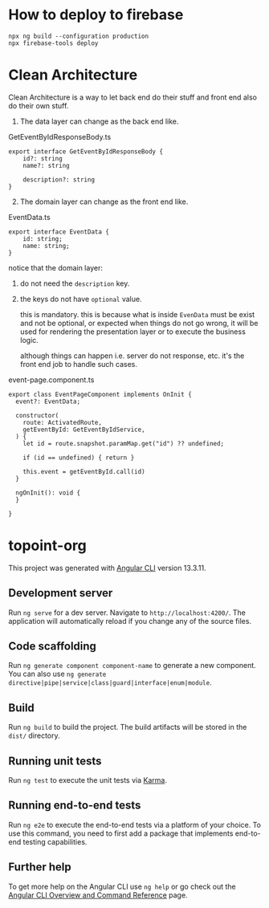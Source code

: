 # How to deploy to firebase

```
npx ng build --configuration production
npx firebase-tools deploy
```

# Clean Architecture

Clean Architecture is a way to let back end do their stuff and front end also do their own stuff.
1. The data layer can change as the back end like.

GetEventByIdResponseBody.ts
```
export interface GetEventByIdResponseBody {
    id?: string
    name?: string

    description?: string
}
```

2. The domain layer can change as the front end like.

EventData.ts
```
export interface EventData {
    id: string;
    name: string;
}
```

notice that the domain layer:
1. do not need the `description` key.
2. the keys do not have `optional` value. 

   this is mandatory. this is because what is inside `EvenData` must be exist and not be optional, or expected when things do not go wrong, it will be used for rendering the presentation layer or to execute the business logic. 
   
   although things can happen i.e. server do not response, etc. it's the front end job to handle such cases.

event-page.component.ts
```
export class EventPageComponent implements OnInit {
  event?: EventData;

  constructor(
    route: ActivatedRoute,
    getEventById: GetEventByIdService,
  ) {
    let id = route.snapshot.paramMap.get("id") ?? undefined;

    if (id == undefined) { return }

    this.event = getEventById.call(id)
  }

  ngOnInit(): void {
  }

}
```

# topoint-org

This project was generated with [Angular CLI](https://github.com/angular/angular-cli) version 13.3.11.

## Development server

Run `ng serve` for a dev server. Navigate to `http://localhost:4200/`. The application will automatically reload if you change any of the source files.

## Code scaffolding

Run `ng generate component component-name` to generate a new component. You can also use `ng generate directive|pipe|service|class|guard|interface|enum|module`.

## Build

Run `ng build` to build the project. The build artifacts will be stored in the `dist/` directory.

## Running unit tests

Run `ng test` to execute the unit tests via [Karma](https://karma-runner.github.io).

## Running end-to-end tests

Run `ng e2e` to execute the end-to-end tests via a platform of your choice. To use this command, you need to first add a package that implements end-to-end testing capabilities.

## Further help

To get more help on the Angular CLI use `ng help` or go check out the [Angular CLI Overview and Command Reference](https://angular.io/cli) page.
